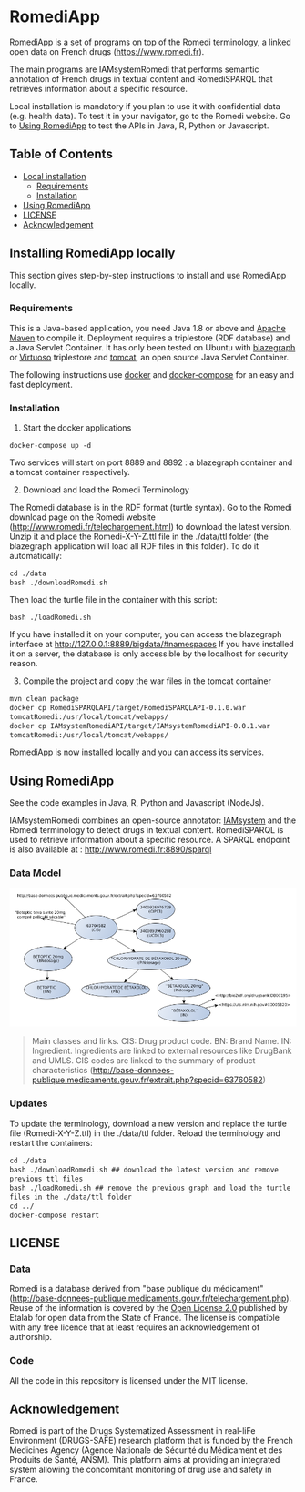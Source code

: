 # RomediApp

RomediApp is a set of programs on top of the Romedi terminology, a linked open data on French drugs (https://www.romedi.fr).

The main programs are IAMsystemRomedi that performs semantic annotation of French drugs in textual content and RomediSPARQL that retrieves information about a specific resource.

Local installation is mandatory if you plan to use it with confidential data (e.g. health data).
To test it in your navigator, go to the Romedi website. 
Go to [Using RomediApp](#using-romediapp) to test the APIs in Java, R, Python or Javascript.

## Table of Contents

<!-- toc -->

- [Local installation](#installing-romediapp-locally)
  * [Requirements](#requirements)
  * [Installation](#installation)
- [Using RomediApp](#using-romediapp)
- [LICENSE](#license)
- [Acknowledgement](#acknowledgement)

<!-- tocstop -->

## Installing RomediApp locally
This section gives step-by-step instructions to install and use RomediApp locally.

### Requirements

This is a Java-based application, you need Java 1.8 or above and [Apache Maven](https://maven.apache.org/download.cgi) to compile it. 
Deployment requires a triplestore (RDF database) and a Java Servlet Container. It has only been tested on Ubuntu with  [blazegraph](https://www.blazegraph.com/) or [Virtuoso](https://virtuoso.openlinksw.com/rdf/) triplestore and [tomcat](http://tomcat.apache.org/), an open source Java Servlet Container. 

The following instructions use [docker](https://docs.docker.com/install/) and [docker-compose](https://docs.docker.com/compose/install/) for an easy and fast deployment. 

### Installation

1. Start the docker applications

```
docker-compose up -d
```
Two services will start on port 8889 and 8892 : a blazegraph container and a tomcat container respectively. 

2. Download and load the Romedi Terminology

The Romedi database is in the RDF format (turtle syntax). Go to the Romedi download page on the Romedi website (http://www.romedi.fr/telechargement.html) to download the latest version. Unzip it and place the Romedi-X-Y-Z.ttl file in the ./data/ttl folder (the blazegraph application will load all RDF files in this folder). To do it automatically:
```
cd ./data
bash ./downloadRomedi.sh
```

Then load the turtle file in the container with this script:
```
bash ./loadRomedi.sh
```
If you have installed it on your computer, you can access the blazegraph interface at http://127.0.0.1:8889/bigdata/#namespaces
If you have installed it on a server, the database is only accessible by the localhost for security reason. 

3. Compile the project and copy the war files in the tomcat container

```
mvn clean package
docker cp RomediSPARQLAPI/target/RomediSPARQLAPI-0.1.0.war tomcatRomedi:/usr/local/tomcat/webapps/
docker cp IAMsystemRomediAPI/target/IAMsystemRomediAPI-0.0.1.war tomcatRomedi:/usr/local/tomcat/webapps/
```

RomediApp is now installed locally and you can access its services. 

## Using RomediApp
See the code examples in Java, R, Python and Javascript (NodeJs).

IAMsystemRomedi combines an open-source annotator: [IAMsystem](https://github.com/scossin/IAMsystem) and the Romedi terminology to detect drugs in textual content. RomediSPARQL is used to retrieve information about a specific resource. A SPARQL endpoint is also available at : http://www.romedi.fr:8890/sparql


### Data Model
![](./dataModel.png)

> Main classes and links. CIS: Drug product code. BN: Brand Name. IN: Ingredient. Ingredients are linked to external resources like DrugBank and UMLS. CIS codes are linked to the summary of product characteristics (http://base-donnees-publique.medicaments.gouv.fr/extrait.php?specid=63760582)

### Updates
To update the terminology, download a new version and replace the turtle file (Romedi-X-Y-Z.ttl) in the ./data/ttl folder. Reload the terminology and restart the containers:
```
cd ./data
bash ./downloadRomedi.sh ## download the latest version and remove previous ttl files
bash ./loadRomedi.sh ## remove the previous graph and load the turtle files in the ./data/ttl folder
cd ../
docker-compose restart
```

## LICENSE

### Data
Romedi is a database derived from "base publique du médicament" (http://base-donnees-publique.medicaments.gouv.fr/telechargement.php). Reuse of the information is covered by the [Open License 2.0](https://github.com/etalab/licence-ouverte/blob/master/open-licence.md) published by Etalab for open data from the State of France. The license is compatible with any free licence that at least requires an acknowledgement of authorship. 

### Code
All the code in this repository is licensed under the MIT license.

## Acknowledgement

Romedi is part of the Drugs Systematized Assessment in real-liFe Environment (DRUGS-SAFE) research platform that is funded by the French Medicines Agency (Agence Nationale de Sécurité du Médicament et des Produits de Santé, ANSM). This platform aims at providing an integrated system allowing the concomitant monitoring of drug use and safety in France.
